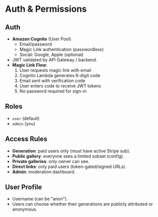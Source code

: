 # Auth & Permissions

## Auth
- **Amazon Cognito** (User Pool)
  - Email/password
  - Magic Link authentication (passwordless)
  - Social: Google, Apple (optional)
- JWT validated by API Gateway / backend.
- **Magic Link Flow**:
  1. User requests magic link with email
  2. Cognito Lambda generates 6-digit code
  3. Email sent with verification code
  4. User enters code to receive JWT tokens
  5. No password required for sign-in

## Roles
- `user` (default)
- `admin` (you)

## Access Rules
- **Generation**: paid users only (must have active Stripe sub).
- **Public gallery**: everyone sees a limited subset (config).
- **Private galleries**: only owner can see.
- **Direct links**: only paid users (token-gated/signed URLs).
- **Admin**: moderation dashboard.

## User Profile
- Username (can be "anon").
- Users can choose whether their generations are publicly attributed or anonymous.
